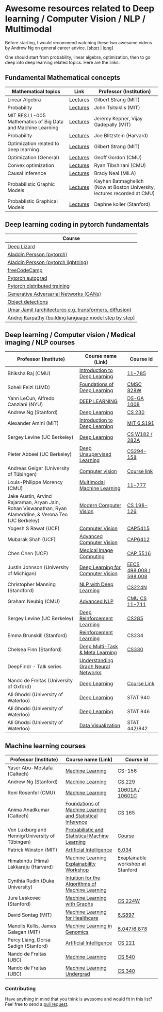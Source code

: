 # Awesome resources related to Deep learning / Computer Vision / NLP / Multimodal

Before starting, I would recommend watching these two awesome videos by Andrew Ng on general career advice. [[short](https://www.youtube.com/watch?v=uLL6RZhoj3o) | [long](https://www.youtube.com/watch?v=733m6qBH-jI)]

One should start from probability, linear algebra, optimization, then to go deep into deep learning related topics. Here
are the links:

## Fundamental Mathematical concepts

| Mathematical topics                                         | Link                                                                                                                                             | Professor (Institution)                                                  |
|-------------------------------------------------------------|--------------------------------------------------------------------------------------------------------------------------------------------------|--------------------------------------------------------------------------|
| Linear Algebra                                              | [Lectures](https://www.youtube.com/watch?v=QVKj3LADCnA&list=PL49CF3715CB9EF31D)                                                                  | Gilbert Strang (MIT)                                                     |
| Probability                                                 | [Lectures](https://www.youtube.com/watch?v=1uW3qMFA9Ho&list=PLUl4u3cNGP60hI9ATjSFgLZpbNJ7myAg6)                                                  | John Tsitsiklis (MIT)                                                    |
| MIT RES.LL-005 Mathematics of Big Data and Machine Learning | [Lectures](https://www.youtube.com/watch?v=t4K6lney7Zw&list=PLUl4u3cNGP62uI_DWNdWoIMsgPcLGOx-V)                                                  | Jeremy Kepner, Vijay Gadepally (MIT)                                     |
| Probability                                                 | [Lectures](https://www.youtube.com/watch?v=KbB0FjPg0mw&list=PL2SOU6wwxB0uwwH80KTQ6ht66KWxbzTIo)                                                  | Joe Blitzstein (Harvard)                                                 |
| Optimization related to deep learning                       | [Lectures](https://www.youtube.com/watch?v=Cx5Z-OslNWE&list=PLUl4u3cNGP63oMNUHXqIUcrkS2PivhN3k)                                                  | Gilbert Strang (MIT)                                                     |
| Optimization (General)                                      | [Lectures](https://www.youtube.com/watch?v=9hToSoZXM9s&list=PL7y-1rk2cCsDOv91McLOnV4kExFfTB7dU)                                                  | Geoff Gordon (CMU)                                                       |
| Convex optimization                                         | [Lectures](https://www.youtube.com/watch?v=XFKBNJ14UmY&list=PLjbUi5mgii6AVdvImLB9-Hako68p9MpIC)                                                  | Ryan Tibshirani (CMU)                                                    |
| Causal Inference                                            | [Lectures](https://www.youtube.com/@BradyNealCausalInference)                                                                                    | Brady Neal (MILA)                                                        |
| Probabilistic Graphic Models                                | [Lectures](https://www.youtube.com/watch?v=ideeHZ4luXw&list=PLMaUodmJlZajWSyD5CPoRFxVdq4MNyHYw)                                                  | Kayhan Batmaghelich (Now at Boston University, lectures recorded at CMU) |
| Probablistic Graphical Models                               | [Lectures](https://www.youtube.com/watch?v=GqMzbbaN6T4&list=PLzERW_Obpmv-_TkPEmCyzaJUGHtl7S01i)                                                  | Daphne koller (Stanford)                                                 |

## Deep learning coding in pytorch fundamentals

| Course                                                                                                                        | 
|-------------------------------------------------------------------------------------------------------------------------------|
| [Deep Lizard](https://www.youtube.com/watch?v=v5cngxo4mIg&list=PLZbbT5o_s2xrfNyHZsM6ufI0iZENK9xgG)                            |
| [Aladdin Persson (pytorch)](https://www.youtube.com/watch?v=2S1dgHpqCdk&list=PLhhyoLH6IjfxeoooqP9rhU3HJIAVAJ3Vz)              |
| [Aladdin Persson (pytorch lightning)](https://www.youtube.com/watch?v=XbIN9LaQycQ&list=PLhhyoLH6IjfyL740PTuXef4TstxAK6nGP)    |
| [freeCodeCamp](https://www.youtube.com/watch?v=V_xro1bcAuA&t=2598s)                                                           |
| [Pytorch autograd](https://www.youtube.com/watch?v=MswxJw-8PvE)                                                               |
| [Pytorch distributed training](https://www.youtube.com/watch?v=toUSzwR0EV8)                                                   |
| [Generative Adversarial Networks (GANs)](https://www.youtube.com/watch?v=OXWvrRLzEaU&list=PLhhyoLH6IjfwIp8bZnzX8QR30TRcHO8Va) |
| [Object detections](https://www.youtube.com/watch?v=t-phGBfPEZ4&list=PLhhyoLH6Ijfw0TpCTVTNk42NN08H6UvNq)                      |
| [Umar Jamil (architectures e.g.,transformers, diffusion)](https://www.youtube.com/@umarjamilai)                               |
| [Andrej Karpathy (building language model step by step)](https://www.youtube.com/watch?v=kCc8FmEb1nY&t=4725s)                 |

## Deep learning / Computer vision / Medical imaging / NLP courses

| Professor (Institute)                                                                                     | Course name (Link)                                                                                                                                                                                               | Course id                                                                                                                                                                         |
|-----------------------------------------------------------------------------------------------------------|------------------------------------------------------------------------------------------------------------------------------------------------------------------------------------------------------------------|-----------------------------------------------------------------------------------------------------------------------------------------------------------------------------------|
| Bhiksha Raj (CMU)                                                                                         | [Introduction to Deep Learning](https://www.youtube.com/playlist?list=PLp-0K3kfddPxRmjgjm0P1WT6H-gTqE8j9)                                                                                                        | [11-785](https://deeplearning.cs.cmu.edu/S24/index.html)                                                                                                                          |
| Soheil Feizi (UMD)                                                                                        | [Foundations of Deep Learning](https://www.youtube.com/watch?v=6Nctj1GCFVo&list=PLHgjs9ncvHi80UCSlSvQe-TK_uOyDv_Jf)                                                                                              | [CMSC 828W](https://www.cs.umd.edu/class/fall2020/cmsc828W/)                                                                                                                      |
| Yann LeCun, Alfredo Canziani (NYU)                                                                        | [DEEP LEARNING](https://www.youtube.com/watch?v=mTtDfKgLm54&list=PLLHTzKZzVU9e6xUfG10TkTWApKSZCzuBI)                                                                                                             | [DS-GA 1008](https://atcold.github.io/NYU-DLSP21/)                                                                                                                                |
| Andrew Ng (Stanford)                                                                                      | [Deep Learning](https://www.youtube.com/watch?v=PySo_6S4ZAg&list=PLoROMvodv4rOABXSygHTsbvUz4G_YQhOb)                                                                                                             | [CS 230](https://cs230.stanford.edu/)                                                                                                                                             |
| Alexander Amini (MIT)                                                                                     | [Introduction to Deep Learning](https://www.youtube.com/watch?v=QDX-1M5Nj7s&list=PLtBw6njQRU-rwp5__7C0oIVt26ZgjG9NI)                                                                                             | [MIT 6.S191](http://introtodeeplearning.com/)                                                                                                                                     |
| Sergey Levine (UC Berkeley)                                                                               | [Deep Learning](https://www.youtube.com/watch?v=rSY1pVGdZ4I&list=PL_iWQOsE6TfVmKkQHucjPAoRtIJYt8a5A)                                                                                                             | [CS W182 / 282A](https://cs182sp21.github.io/)                                                                                                                                    |
| Pieter Abbeel (UC Berkeley)                                                                               | [Deep Unsupervised Learning](https://www.youtube.com/watch?v=tFR6Likf4VI&list=PLwRJQ4m4UJjPIvv4kgBkvu_uygrV3ut_U)                                                                                                | [CS294-158](https://sites.google.com/view/berkeley-cs294-158-sp24/home)                                                                                                           |
| Andreas Geiger (University of Tübingen)                                                                   | [Computer vision](https://www.youtube.com/watch?v=YW1cIaOBkI8&list=PL05umP7R6ij35L2MHGzis8AEHz7mg381_)                                                                                                           | [Course link](https://uni-tuebingen.de/fakultaeten/mathematisch-naturwissenschaftliche-fakultaet/fachbereiche/informatik/lehrstuehle/autonomous-vision/lectures/computer-vision/) | 
| Louis-Philippe Morency (CMU)                                                                              | [Multimodal Machine Learning](https://www.youtube.com/watch?v=6YsbpYSO_QM&list=PL-Fhd_vrvisNM7pbbevXKAbT_Xmub37fA)                                                                                               | [11-777](https://cmu-multicomp-lab.github.io/mmml-course/fall2022/)                                                                                                               | 
| Jake Austin, Arvind Rajaraman, Aryan Jain, Rohan Viswanathan, Ryan Alameddine, & Verona Teo (UC Berkeley) | [Modern Computer Vision](https://www.youtube.com/watch?v=Q3fqoJ41g6U&list=PLzWRmD0Vi2KVsrCqA4VnztE4t71KnTnP5)                                                                                                    | [CS 198-126](https://ml-berkeley.notion.site/CS-198-126-Deep-Learning-for-Visual-Data-a57e2aca54c046edb7014439f81ba1d5)                                                           |
| Yogesh S Rawat (UCF)                                                                                      | [Computer Vision](https://www.youtube.com/watch?v=upVlsNsam4M&list=PLd3hlSJsX_Im0zAkTX3ogoiDN9Y7G6tSx)                                                                                                           | [CAP5415](https://www.crcv.ucf.edu/courses/cap5415-fall-2022/)                                                                                                                    |
| Mubarak Shah (UCF)                                                                                        | [Advanced Computer Vision](https://www.youtube.com/watch?v=iSJDgVRST7c&list=PLd3hlSJsX_In7qup928HaHmilugBGctuF)                                                                                                  | [CAP6412](https://www.crcv.ucf.edu/courses/cap6412-spring-2023/)                                                                                                                  |
| Chen Chen (UCF)                                                                                           | [Medical Image Computing](https://www.youtube.com/watch?v=BWD9_EEacEg&list=PLd3hlSJsX_IkrRa_MTEsSVWc0zxHbjx9z)                                                                                                   | [CAP 5516](https://www.crcv.ucf.edu/chenchen/cap5516-spring2022.html)                                                                                                             |
| Justin Johnson (University of Michigan)                                                                   | [Deep Learning for Computer Vision](https://www.youtube.com/watch?v=dJYGatp4SvA&list=PL5-TkQAfAZFbzxjBHtzdVCWE0Zbhomg7r)                                                                                         | [EECS 498.008 / 598.008](https://web.eecs.umich.edu/~justincj/teaching/eecs498/WI2022/)                                                                                           |
| Christopher Manning (Standford)                                                                           | [NLP with Deep Learning](https://www.youtube.com/watch?v=rmVRLeJRkl4&list=PLoROMvodv4rMFqRtEuo6SGjY4XbRIVRd4)                                                                                                    | [CS224N](https://web.stanford.edu/class/cs224n/)                                                                                                                                  |
| Graham Neubig (CMU)                                                                                       | [Advanced NLP](https://www.youtube.com/watch?v=pGC-QiNbuwA&list=PL8PYTP1V4I8AYSXn_GKVgwXVluCT9chJ6)                                                                                                              | [CMU CS 11-711](https://phontron.com/class/anlp2021/schedule/class-introduction.html)                                                                                             |
| Sergey Levine (UC Berkeley)                                                                               | [Deep Reinforcement Learning](https://www.youtube.com/watch?v=JHrlF10v2Og&list=PL_iWQOsE6TfXxKgI1GgyV1B_Xa0DxE5eH&index=1)                                                                                       | [CS285](https://rail.eecs.berkeley.edu/deeprlcourse/resources/)                                                                                                                   |
| Emma Brunskill (Stanford)                                                                                 | [Reinforcement Learning](https://www.youtube.com/watch?v=FgzM3zpZ55o&list=PLoROMvodv4rOSOPzutgyCTapiGlY2Nd8u)                                                                                                    | CS234                                                                                                                                                                             |
| Chelsea Finn (Stanford)                                                                                   | [Deep Multi-Task & Meta Learning](https://www.youtube.com/watch?v=bkVCAk9Nsss&list=PLoROMvodv4rNjRoawgt72BBNwL2V7doGI)                                                                                           | [CS330](https://cs330.stanford.edu/)                                                                                                                                              |
| DeepFindr - Talk series                                                                                   | [Understanding Graph Neural Networks](https://www.youtube.com/watch?v=fOctJB4kVlM&list=PLV8yxwGOxvvoNkzPfCx2i8an--Tkt7O8Z)                                                                                       |                                                                                                                                                                                   |
| Nando de Freitas (University of Oxford)                                                                   | [Deep Learning](https://www.youtube.com/watch?v=dV80NAlEins&list=PLE6Wd9FR--EfW8dtjAuPoTuPcqmOV53Fu)                                                                                                             | [Course Link](https://www.cs.ox.ac.uk/people/nando.defreitas/machinelearning/)                                                                                                    |
| Ali Ghodsi (University of Waterloo)                                                                       | [Deep Learning](https://www.youtube.com/watch?v=RLH2meHRHHc&list=PLehuLRPyt1HxuYpdlW4KevYJVOSDG3DEz)                                                                                                             | STAT 940                                                                                                                                                                          |
| Ali Ghodsi (University of Waterloo)                                                                       | [Deep Learning](https://www.youtube.com/watch?v=-WDfNxid_8Q&list=PLehuLRPyt1Hwqk1BopyiREdPfJng2cuNQ)                                                                                                             | STAT 946                                                                                                                                                                          |
| Ali Ghodsi (University of Waterloo)                                                                       | [Data Visualization](https://www.youtube.com/watch?v=L-pQtGm3VS8&list=PLehuLRPyt1HzQoXEhtNuYTmd0aNQvtyAK)                                                                                                        | STAT 442/842                                                                                                                                                                      |

## Machine learning courses

| Professor (Institute)                          | Course name (Link)                                                                                                                               | Course id                                                                                 |
|------------------------------------------------|--------------------------------------------------------------------------------------------------------------------------------------------------|-------------------------------------------------------------------------------------------|
| Yaser Abu-Mostafa (Caltech)                    | [Machine Learning](https://www.youtube.com/watch?v=mbyG85GZ0PI&list=PLD63A284B7615313A)                                                          | CS-156                                                                                    |
| Andrew Ng (Stanford)                           | [Machine Learning](https://www.youtube.com/watch?v=jGwO_UgTS7I&list=PLoROMvodv4rMiGQp3WXShtMGgzqpfVfbU)                                          | [CS 229](https://cs229.stanford.edu/syllabus-autumn2018.html)                             |
| Roni Rosenfel (CMU)                            | [Machine Learning](https://www.youtube.com/watch?v=GEopUIvfJmA&list=PL7k0r4t5c10-g7CWCnHfZOAxLaiNinChk)                                          | [10601A / 10601C](https://www.cs.cmu.edu/~roni/10601-f17/)                                |
| Anima Anadkumar (Caltech)                      | [Foundations of Machine Learning and Statistical Inference](https://www.youtube.com/watch?v=Hn6giCdZmMg&list=PLVNifWxslHCDlbyitaLLYBOAEPbmF1AHg) | CS 165                                                                                    |
| Von Luxburg and Hennig(University of Tübingen) | [Probabilistic and Statistical Machine Learning](https://www.youtube.com/watch?v=jFcYpBOeCOQ&list=PL05umP7R6ij2XCvrRzLokX6EoHWaGA2cC)            | [Course](https://www.tml.cs.uni-tuebingen.de/teaching/index.php)                          |
| Patrick Winston (MIT)                          | [Artificial Intelligence](https://www.youtube.com/watch?v=_PwhiWxHK8o&list=PLnvKubj2-I2LhIibS8TOGC42xsD3-liux)                                   | [6.034](https://ocw.mit.edu/courses/6-034-artificial-intelligence-fall-2010/)             |
| Himabindu (Hima) Lakkaraju (Harvard)           | [Machine Learning Explainability Workshop](https://www.youtube.com/playlist?list=PLoROMvodv4rPh6wa6PGcHH6vMG9sEIPxL)                             | Exaplainable workshop at Stanford                                                         |
| Cynthia Rudin (Duke University)                | [Intuition for the Algorithms of Machine Learning](https://www.youtube.com/watch?v=7o9TMQAHgkQ&list=PLNeXFnYrCJneoY_rKtWJy833YiMrCRi5f)          |                                                                                           |
| Jure Leskovec (Stanford)                       | [Machine Learning with Graphs](https://www.youtube.com/watch?v=JAB_plj2rbA&list=PLoROMvodv4rPLKxIpqhjhPgdQy7imNkDn)                              | [CS 224W](https://web.stanford.edu/class/cs224w/)                                         |
| David Sontag (MIT)                             | [Machine Learning for Healthcare](https://www.youtube.com/watch?v=vof7x8r_ZUA&list=PLUl4u3cNGP60B0PQXVQyGNdCyCTDU1Q5j)                           | [6.S897](https://ocw.mit.edu/courses/6-s897-machine-learning-for-healthcare-spring-2019/) |
| Manolis Kellis, James Galagan (MIT)            | [Machine Learning in Genomics](https://www.youtube.com/watch?v=CTPs5HELLpo&list=PLypiXJdtIca6dEYlNoZJwBaz__CdsaoKJ)                              | [6.047/6.878](https://compbio.mit.edu/6047/)                                              |
| Percy Liang, Dorsa Sadigh (Stanford)           | [Artificial Intelligence](https://www.youtube.com/watch?v=J8Eh7RqggsU&list=PLoROMvodv4rO1NB9TD4iUZ3qghGEGtqNX)                                   | [CS 221](https://stanford-cs221.github.io/autumn2019/#schedule)                           |
| Nando de Freitas (UBC)                         | [Machine Learning](https://www.youtube.com/watch?v=w2OtwL5T1ow&list=PLE6Wd9FR--EdyJ5lbFl8UuGjecvVw66F6)                                          | [CS 540](https://www.cs.ubc.ca/~nando/540-2013/lectures.html)                             |    
| Nando de Freitas (UBC)                         | [Machine Learning Undergrad](https://www.youtube.com/watch?v=pid0lUH467o&list=PLE6Wd9FR--Ecf_5nCbnSQMHqORpiChfJf)                                | [CS 340](https://www.cs.ubc.ca/~nando/340-2012/lectures.php)                              |  



### Contributing
Have anything in mind that you think is awesome and would fit in this list? Feel free to send a [pull request](https://github.com/shantanu-ai/deep-learning-resources/pulls).